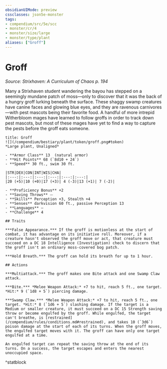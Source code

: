 ```yaml
---
obsidianUIMode: preview
cssclasses: json5e-monster
tags:
- compendium/src/5e/scc
- monster/cr/4
- monster/size/large
- monster/type/plant
aliases: ["Groff"]
---
```

# Groff
*Source: Strixhaven: A Curriculum of Chaos p. 194*  

Many a Strixhaven student wandering the bayou has stepped on a seemingly mundane patch of moss—only to discover that it was the back of a hungry groff lurking beneath the surface. These shaggy swamp creatures have canine faces and glowing blue eyes, and they are ravenous carnivores—with pest mascots being their favorite food. A handful of more intrepid Witherbloom mages have learned to follow groffs in order to track down pest mascots, but most of these mages have yet to find a way to capture the pests before the groff eats someone.

```ad-statblock
title: Groff
![](/compendium/bestiary/plant/token/groff.png#token)
*Large plant, Unaligned*

- **Armor Class** 13  (natural armor)
- **Hit Points** 68 (`8d10 + 24`)
- **Speed** 30 ft., swim 30 ft.

|STR|DEX|CON|INT|WIS|CHA|
|:---:|:---:|:---:|:---:|:---:|:---:|
|20 (+5)|10 (+0)|17 (+3)| 4 (-3)|13 (+1)| 7 (-2)|

- **Proficiency Bonus** +2
- **Saving Throws** ⏤
- **Skills** Perception +3, Stealth +4
- **Senses** darkvision 60 ft., passive Perception 13
- **Languages** —
- **Challenge** 4

## Traits

***False Appearance.*** If the groff is motionless at the start of combat, it has advantage on its initiative roll. Moreover, if a creature hasn't observed the groff move or act, that creature must succeed on a DC 18 Intelligence (Investigation) check to discern that the groff isn't an ordinary moss-covered bog patch.

***Hold Breath.*** The groff can hold its breath for up to 1 hour.

## Actions

***Multiattack.*** The groff makes one Bite attack and one Swamp Claw attack.

***Bite.*** *Melee Weapon Attack:* +7 to hit, reach 5 ft., one target. *Hit:* 9 (`1d8 + 5`) piercing damage.

***Swamp Claw.*** *Melee Weapon Attack:* +7 to hit, reach 5 ft., one target. *Hit:* 8 (`1d6 + 5`) slashing damage. If the target is a Medium or smaller creature, it must succeed on a DC 15 Strength saving throw or become engulfed by the groff. While engulfed, the target can't breathe, is [restrained](/compendium/rules/conditions.md#restrained), and takes 10 (`3d6`) poison damage at the start of each of its turns. When the groff moves, the engulfed target moves with it. The groff can have only one target engulfed at a time.

An engulfed target can repeat the saving throw at the end of its turns. On a success, the target escapes and enters the nearest unoccupied space.
```
^statblock